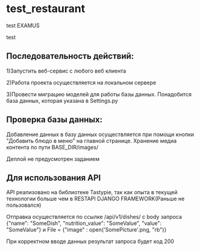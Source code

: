 # test_restaurant
test EXAMUS

test

Последовательность действий:
--
1)Запустить веб-сервис с любого веб клиента

2)Работа проекта осуществляется на локальном сервере

3)Провести миграцию моделей для работы базы данных. Понадобится база данных, которая указана в Settings.py

Проверка базы данных:
--
Добавление данных в базу данных осуществляется при помощи кнопки "Добавить блюдо в меню" на главной странице. Хранение
медиа контента по пути BASE_DIR/images/

Деплой не предусмотрен заданием


Для использования API
--
API реализовано на библиотеке Tastypie, так как опыта в текущей технологии больше чем в RESTAPI DJANGO FRAMEWORK(Раньше не пользовался)

Отправка осуществляется по ссылке /api/v1/dishes/ с body запроса {"name": "SomeDish", "nutrition_value": "SomeValue", "value": "SomeValue"} и File = 
{"image" : open('SomePicture'.png, "rb")}

При корректном вводе данных результат запроса будет код 200
